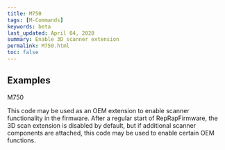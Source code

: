 ```yaml
---
title: M750
tags: [M-Commands] 
keywords: beta 
last_updated: April 04, 2020 
summary: Enable 3D scanner extension 
permalink: M750.html
toc: false 
---
```



## Examples

M750

This code may be used as an OEM extension to enable scanner functionality in the firmware. After a regular start of RepRapFirmware, the 3D scan extension is disabled by default, but if additional scanner components are attached, this code may be used to enable certain OEM functions.

